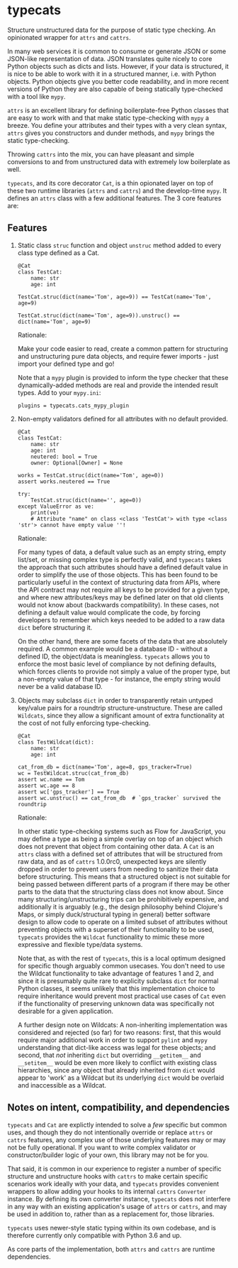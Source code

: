 # typecats
Structure unstructured data for the purpose of static type
checking. An opinionated wrapper for `attrs` and `cattrs`.

In many web services it is common to consume or generate JSON or some
JSON-like representation of data. JSON translates quite nicely to core
Python objects such as dicts and lists. However, if your data is
structured, it is nice to be able to work with it in a structured
manner, i.e. with Python objects. Python objects give you better code
readability, and in more recent versions of Python they are also
capable of being statically type-checked with a tool like `mypy`.

`attrs` is an excellent library for defining boilerplate-free Python
classes that are easy to work with and that make static type-checking
with `mypy` a breeze. You define your attributes and their types with
a very clean syntax, `attrs` gives you constructors and dunder
methods, and `mypy` brings the static type-checking.

Throwing `cattrs` into the mix, you can have pleasant and simple
conversions to and from unstructured data with extremely low
boilerplate as well.

`typecats`, and its core decorator `Cat`, is a thin opionated layer on
top of these two runtime libraries (`attrs` and `cattrs`) and the
develop-time `mypy`. It defines an `attrs` class with a few additional
features. The 3 core features are:

## Features

1. Static class `struc` function and object `unstruc` method added to
   every class type defined as a Cat.

   ```
   @Cat
   class TestCat:
	   name: str
	   age: int

   TestCat.struc(dict(name='Tom', age=9)) == TestCat(name='Tom', age=9)

   TestCat.struc(dict(name='Tom', age=9)).unstruc() == dict(name='Tom', age=9)
   ```

   Rationale:

   Make your code easier to read, create a common pattern for
   structuring and unstructuring pure data objects, and require fewer
   imports - just import your defined type and go!

   Note that a `mypy` plugin is provided to inform the type checker
   that these dynamically-added methods are real and provide the
   intended result types. Add to your `mypy.ini`:

   ```
   plugins = typecats.cats_mypy_plugin
   ```

2. Non-empty validators defined for all attributes with no default
   provided.

   ```
   @Cat
   class TestCat:
	   name: str
	   age: int
	   neutered: bool = True
	   owner: Optional[Owner] = None

   works = TestCat.struc(dict(name='Tom', age=0))
   assert works.neutered == True

   try:
	   TestCat.struc(dict(name='', age=0))
   except ValueError as ve:
	   print(ve)
	   # Attribute "name" on class <class 'TestCat'> with type <class 'str'> cannot have empty value ''!
   ```

   Rationale:

   For many types of data, a default value such as an empty string,
   empty list/set, or missing complex type is perfectly valid, and
   `typecats` takes the approach that such attributes should have a
   defined default value in order to simplify the use of those
   objects. This has been found to be particularly useful in the
   context of structuring data from APIs, where the API contract may
   not require all keys to be provided for a given type, and where new
   attributes/keys may be defined later on that old clients would not
   know about (backwards compatibility). In these cases, not defining
   a default value would complicate the code, by forcing developers to
   remember which keys needed to be added to a raw data `dict` before
   structuring it.

   On the other hand, there are some facets of the data that are
   absolutely required. A common example would be a database ID -
   without a defined ID, the object/data is meaningless. `typecats`
   allows you to enforce the most basic level of compliance by not
   defining defaults, which forces clients to provide not simply a
   value of the proper type, but a non-empty value of that type - for
   instance, the empty string would never be a valid database ID.

3. Objects may subclass `dict` in order to transparently retain
   untyped key/value pairs for a roundtrip
   structure-unstructure. These are called `Wildcats`, since they
   allow a significant amount of extra functionality at the cost of
   not fully enforcing type-checking.

   ```
   @Cat
   class TestWildcat(dict):
	   name: str
	   age: int

   cat_from_db = dict(name='Tom', age=8, gps_tracker=True)
   wc = TestWildcat.struc(cat_from_db)
   assert wc.name == Tom
   assert wc.age == 8
   assert wc['gps_tracker'] == True
   assert wc.unstruc() == cat_from_db  # `gps_tracker` survived the roundtrip
   ```

   Rationale:

   In other static type-checking systems such as Flow for JavaScript,
   you may define a type as being a simple overlay on top of an object
   which does not prevent that object from containing other data. A
   `Cat` is an `attrs` class with a defined set of attributes that
   will be structured from raw data, and as of `cattrs` 1.0.0rc0,
   unexpected keys are silently dropped in order to prevent users from
   needing to sanitize their data before structuring. This means that
   a structured object is not suitable for being passed between
   different parts of a program if there may be other parts to the
   data that the structuring class does not know about. Since many
   structuring/unstructuring trips can be prohibitively expensive, and
   additionally it is arguably (e.g., the design philosophy behind
   Clojure's Maps, or simply duck/structural typing in general) better
   software design to allow code to operate on a limited subset of
   attributes without preventing objects with a superset of their
   functionality to be used, `typecats` provides the `Wildcat`
   functionality to mimic these more expressive and flexible type/data
   systems.

   Note that, as with the rest of `typecats`, this is a local optimum
   designed for specific though arguably common usecases. You don't
   need to use the Wildcat functionality to take advantage of features
   1 and 2, and since it is presumably quite rare to explicity
   subclass `dict` for normal Python classes, it seems unlikely that
   this implementation choice to require inheritance would prevent
   most practical use cases of `Cat` even if the functionality of
   preserving unknown data was specifically not desirable for a given
   application.

   A further design note on Wildcats: A non-inheriting implementation
   was considered and rejected (so far) for two reasons: first, that
   this would require major additional work in order to support
   `pylint` and `mypy` understanding that dict-like access was legal
   for these objects; and second, that *not* inheriting `dict` but
   overriding `__getitem__` and `__setitem__` would be even more
   likely to conflict with existing class hierarchies, since any
   object that already inherited from `dict` would appear to 'work' as
   a Wildcat but its underlying `dict` would be overlaid and
   inaccessible as a Wildcat.


## Notes on intent, compatibility, and dependencies

`typecats` and `Cat` are explictly intended to solve a *few* specific
but common uses, and though they do not intentionally override or
replace `attrs` or `cattrs` features, any complex use of those
underlying features may or may not be fully operational. If you want
to write complex validator or constructor/builder logic of your own,
this library may not be for you.

That said, it is common in our experience to register a number of
specific structure and unstructure hooks with `cattrs` to make certain
specific scenarios work ideally with your data, and `typecats`
provides convenient wrappers to allow adding your hooks to its
internal `cattrs` `Converter` instance. By defining its own converter
instance, `typecats` does not interfere in any way with an existing
application's usage of `attrs` or `cattrs`, and may be used in
addition to, rather than as a replacement for, those libraries.

`typecats` uses newer-style static typing within its own codebase, and
is therefore currently only compatible with Python 3.6 and up.

As core parts of the implementation, both `attrs` and `cattrs` are
runtime dependencies.
